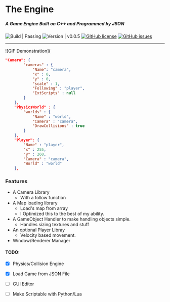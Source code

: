 # The Engine
##### A Game Engine Built on C++ and Programmed by JSON
![ Build | Passing ](https://img.shields.io/badge/Build-runs-brightgreen.svg?longCache=true&style=flat-square)
![ Version | v0.0.5 ](https://img.shields.io/badge/Version-v0.0.5-blue.svg?longCache=true&style=flat-square)
[![GitHub license](https://img.shields.io/github/license/BSBussell/The-Engine.svg?style=flat-square)](https://github.com/BSBussell/The-Engine/blob/master/LICENSE)
[![GitHub issues](https://img.shields.io/github/issues/BSBussell/The-Engine.svg?style=flat-square)](https://github.com/BSBussell/The-Engine/issues)

------
![GIF Demonstration](

```JSON
"Camera": {
		"cameras" : {
			"Name": "camera",
			"x" : 0,
			"y" : 0,
			"scale" : 1,
			"Following" : "player",
			"ExtScripts" : null
		}
	},
	"PhysicsWorld" : {
		"worlds" : {
			"Name" : "world",
			"Camera" : "camera",
			"DrawCollisions" : true
		}
	},
	"Player": {
		"Name" : "player",
		"x" : 255,
		"y" : 260,
		"Camera" : "camera",
		"World" : "world"
	},
```

### Features
* A Camera Library
    * With a follow function
* A Map loading library
    * Load's map from array
    * I Optimized this to the best of my ability.
* A GameObject Handler to make handling objects simple.
    * Handles sizing textures and stuff
* An optional Player Libray
    * Velocity based movement.
* Window/Renderer Manager

#### TODO:
- [x] Physics/Collision Engine
- [x] Load Game from JSON File
- [ ] GUI Editor
- [ ] Make Scriptable with Python/Lua

